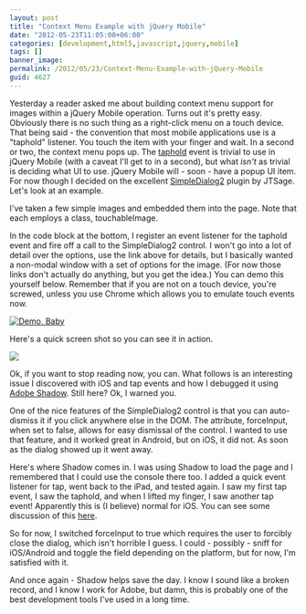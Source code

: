 ```yaml
---
layout: post
title: "Context Menu Example with jQuery Mobile"
date: "2012-05-23T11:05:00+06:00"
categories: [development,html5,javascript,jquery,mobile]
tags: []
banner_image: 
permalink: /2012/05/23/Context-Menu-Example-with-jQuery-Mobile
guid: 4627
---
```


Yesterday a reader asked me about building context menu support for images within a jQuery Mobile operation. Turns out it's pretty easy. Obviously there is no such thing as a right-click menu on a touch device. That being said - the convention that most mobile applications use is a "taphold" listener. You touch the item with your finger and wait. In a second or two, the context menu pops up. The <a href="http://jquerymobile.com/demos/1.1.0/docs/api/events.html">taphold</a> event is trivial to use in jQuery Mobile (with a caveat I'll get to in a second), but what <i>isn't</i> as trivial is deciding what UI to use. jQuery Mobile will - soon - have a popup UI item. For now though I decided on the excellent <a href="http://dev.jtsage.com/jQM-SimpleDialog/demos2/">SimpleDialog2</a> plugin by JTSage. Let's look at an example.
<!--more-->
<script src="https://gist.github.com/2775669.js?file=gistfile1.html"></script>

I've taken a few simple images and embedded them into the page. Note that each employs a class, touchableImage. 

In the code block at the bottom, I register an event listener for the taphold event and fire off a call to the SimpleDialog2 control. I won't go into a lot of detail over the options, use the link above for details, but I basically wanted a non-modal window with a set of options for the image. (For now those links don't actually do anything, but you get the idea.) You can demo this yourself below. Remember that if you are not on a touch device, you're screwed, unless you use Chrome which allows you to emulate touch events now.


<a href="http://raymondcamden.com/demos/2012/may/23/"><img src="https://static.raymondcamden.com/images/icon_128.png" title="Demo, Baby" border="0"></a>

Here's a quick screen shot so you can see it in action.

<img src="https://static.raymondcamden.com/images/photo2.PNG" />

Ok, if you want to stop reading now, you can. What follows is an interesting issue I discovered with iOS and tap events and how I debugged it using <a href="http://labs.adobe.com/technologies/shadow/">Adobe Shadow</a>. Still here? Ok, I warned you.

One of the nice features of the SimpleDialog2 control is that you can auto-dismiss it if you click anywhere else in the DOM. The attribute, forceInput, when set to false, allows for easy dismissal of the control. I wanted to use that feature, and it worked great in Android, but on iOS, it did not. As soon as the dialog showed up it went away.

Here's where Shadow comes in. I was using Shadow to load the page and I remembered that I could use the console there too. I added a quick event listener for tap, went back to the iPad, and tested again. I saw my first tap event, I saw the taphold, and when I lifted my finger, I saw another tap event! Apparently this is (I believe) normal for iOS. You can see some discussion of this <a href="https://github.com/jquery/jquery-mobile/issues/3803">here</a>.

So for now, I switched forceInput to true which requires the user to forcibly close the dialog, which isn't horrible I guess. I could - possibly - sniff for iOS/Android and toggle the field depending on the platform, but for now, I'm satisfied with it.

And once again - Shadow helps save the day. I know I sound like a broken record, and I know I work for Adobe, but damn, this is probably one of the best development tools I've used in a long time.